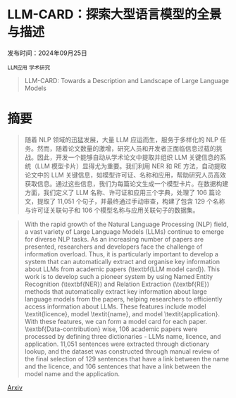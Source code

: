 # LLM-CARD：探索大型语言模型的全景与描述

发布时间：2024年09月25日

`LLM应用` `学术研究`

> LLM-CARD: Towards a Description and Landscape of Large Language Models

# 摘要

> 随着 NLP 领域的迅猛发展，大量 LLM 应运而生，服务于多样化的 NLP 任务。然而，随着论文数量的激增，研究人员和开发者正面临信息过载的挑战。因此，开发一个能够自动从学术论文中提取并组织 LLM 关键信息的系统（LLM 模型卡片）显得尤为重要。我们利用 NER 和 RE 方法，自动提取论文中的 LLM 关键信息，如模型许可证、名称和应用，帮助研究人员高效获取信息。通过这些信息，我们为每篇论文生成一个模型卡片。在数据构建方面，我们定义了 LLM 名称、许可证和应用三个字典，处理了 106 篇论文，提取了 11,051 个句子，并最终通过手动审查，构建了包含 129 个名称与许可证关联句子和 106 个模型名称与应用关联句子的数据集。

> With the rapid growth of the Natural Language Processing (NLP) field, a vast variety of Large Language Models (LLMs) continue to emerge for diverse NLP tasks. As an increasing number of papers are presented, researchers and developers face the challenge of information overload. Thus, it is particularly important to develop a system that can automatically extract and organise key information about LLMs from academic papers (\textbf{LLM model card}). This work is to develop such a pioneer system by using Named Entity Recognition (\textbf{NER}) and Relation Extraction (\textbf{RE}) methods that automatically extract key information about large language models from the papers, helping researchers to efficiently access information about LLMs. These features include model \textit{licence}, model \textit{name}, and model \textit{application}. With these features, we can form a model card for each paper. \textbf{Data-contribution} wise, 106 academic papers were processed by defining three dictionaries - LLMs name, licence, and application. 11,051 sentences were extracted through dictionary lookup, and the dataset was constructed through manual review of the final selection of 129 sentences that have a link between the name and the licence, and 106 sentences that have a link between the model name and the application.

[Arxiv](https://arxiv.org/abs/2409.17011)